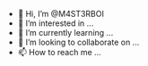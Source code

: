 - 👋 Hi, I’m @M4ST3RBOI
- 👀 I’m interested in ...
- 🌱 I’m currently learning ...
- 💞️ I’m looking to collaborate on ...
- 📫 How to reach me ...

<!---
M4ST3RBOI/M4ST3RBOI is a ✨ special ✨ repository because its `README.md` (this file) appears on your GitHub profile.
You can click the Preview link to take a look at your changes.
--->

